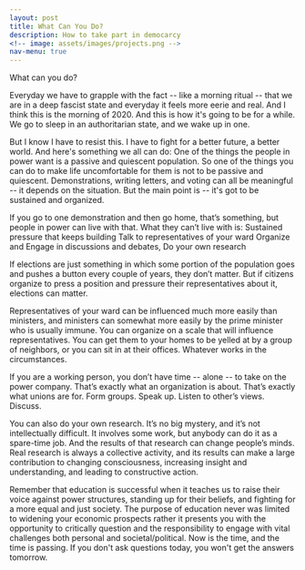 ```yaml
---
layout: post
title: What Can You Do?
description: How to take part in democarcy
<!-- image: assets/images/projects.png -->
nav-menu: true
---
```


What can you do?

Everyday we have to grapple with the fact -- like a morning ritual -- that we are in a deep fascist state and everyday it feels more eerie and real. And I think this is the morning of 2020. And this is how it's going to be for a while. We go to sleep in an authoritarian state, and we wake up in one. 

But I know I have to resist this. I have to fight for a better future, a better world. And here's something we all can do:
One of the things the people in power want is a passive and quiescent population. So one of the things you can do to make life uncomfortable for them is not to be passive and quiescent. Demonstrations, writing letters, and voting can all be meaningful -- it depends on the situation. But the main point is -- it's got to be sustained and organized. 

If you go to one demonstration and then go home, that’s something, but people in power can live with that. What they can’t live with is:
Sustained pressure that keeps building
Talk to representatives of your ward
Organize and Engage in discussions and debates, 
Do your own research

If elections are just something in which some portion of the population goes and pushes a button every couple of years, they don’t matter. But if citizens organize to press a position and pressure their representatives about it, elections can matter. 

Representatives of your ward can be influenced much more easily than ministers, and ministers can somewhat more easily by the prime minister who is usually immune. You can organize on a scale that will influence representatives. You can get them to your homes to be yelled at by a group of neighbors, or you can sit in at their offices. Whatever works in the circumstances. 

If you are a working person, you don’t have time -- alone -- to take on the power company. That’s exactly what an organization is about. That’s exactly what unions are for. Form groups. Speak up. Listen to other’s views. Discuss. 

You can also do your own research. It’s no big mystery, and it’s not intellectually difficult. It involves some work, but anybody can do it as a spare-time job. And the results of that research can change people’s minds. Real research is always a collective activity, and its results can make a large contribution to changing consciousness, increasing insight and understanding, and leading to constructive action.  

Remember that education is successful when it teaches us to raise their voice against power structures, standing up for their beliefs, and fighting for a more equal and just society. The purpose of education never was limited to widening your economic prospects rather it presents you with the opportunity to critically question and the responsibility to engage with vital challenges both personal and societal/political. Now is the time, and the time is passing. If you don't ask questions today, you won't get the answers tomorrow. 